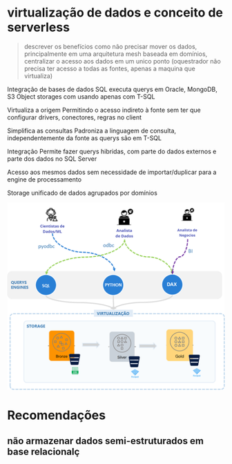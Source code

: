 # virtualização de dados e conceito de serverless
> descrever os benefícios como não precisar mover os dados, principalmente em uma arquitetura mesh baseada em domínios, centralizar o acesso aos dados em um unico ponto (oquestrador não precisa ter acesso a todas as fontes, apenas a maquina que virtualiza) 

Integração de bases de dados
SQL executa querys em Oracle, MongoDB, S3 Object storages com usando apenas com T-SQL

Virtualiza a origem
Permitindo o acesso indireto à fonte sem ter que configurar drivers, conectores, regras no client

Simplifica as consultas
Padroniza a linguagem de consulta, independentemente da fonte as querys são em T-SQL

Integração
Permite fazer querys hibridas, com parte do dados externos e parte dos dados no SQL Server

Acesso aos mesmos dados sem necessidade de importar/duplicar para a engine de processamento

Storage unificado de dados agrupados por domínios

![Alt text](image-2.png)

# Recomendações

## não armazenar dados semi-estruturados em base relacionalç
